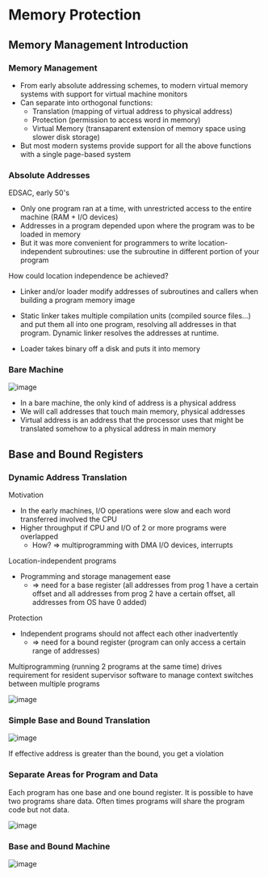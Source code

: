 # Memory Protection
## Memory Management Introduction
### Memory Management
- From early absolute addressing schemes, to modern virtual memory systems with support for virtual
  machine monitors
- Can separate into orthogonal functions:
  - Translation (mapping of virtual address to physical address)
  - Protection (permission to access word in memory)
  - Virtual Memory (transaparent extension of memory space using slower disk storage)
- But most modern systems provide support for all the above functions with a single page-based system

### Absolute Addresses
EDSAC, early 50's
- Only one program ran at a time, with unrestricted access to the entire machine (RAM + I/O devices)
- Addresses in a program depended upon where the program was to be loaded in memory
- But it was more convenient for programmers to write location-independent subroutines:
  use the subroutine in different portion of your program

How could location independence be achieved?
- Linker and/or loader modify addresses of subroutines and callers when building a program memory image

- Static linker takes multiple compilation units (compiled source files...) and put them all into one program,
resolving all addresses in that program. Dynamic linker resolves the addresses at runtime.
- Loader takes binary off a disk and puts it into memory

### Bare Machine
![image](https://github.com/coolnikitav/coding-lessons/assets/30304422/f5fbb5bf-1303-468c-8478-9f2a28b6e2c3)
- In a bare machine, the only kind of address is a physical address
- We will call addresses that touch main memory, physical addresses
- Virtual address is an address that the processor uses that might be translated somehow to a physical address in main memory

## Base and Bound Registers
### Dynamic Address Translation
Motivation
- In the early machines, I/O operations were slow and each word transferred involved the CPU
- Higher throughput if CPU and I/O of 2 or more programs were overlapped
  - How? => multiprogramming with DMA I/O devices, interrupts

Location-independent programs
- Programming and storage management ease
  - => need for a base register (all addresses from prog 1 have a certain offset and all addresses from prog 2 have a certain offset, all addresses from OS have 0 added)
 
Protection
- Independent programs should not affect each other inadvertently
  - => need for a bound register (program can only access a certain range of addresses)
 
Multiprogramming (running 2 programs at the same time) drives requirement for resident supervisor software to manage context switches between multiple programs

![image](https://github.com/coolnikitav/coding-lessons/assets/30304422/73c7a8dd-9569-46b6-8c87-8136c3e32c29)

### Simple Base and Bound Translation
![image](https://github.com/coolnikitav/coding-lessons/assets/30304422/23b9423e-4b91-40cf-8abf-8ba4b3cfba01)

If effective address is greater than the bound, you get a violation

### Separate Areas for Program and Data
Each program has one base and one bound register. It is possible to have two programs share data. Often times programs will share the program code but not data.

![image](https://github.com/coolnikitav/coding-lessons/assets/30304422/9c9e4e5f-112d-4ff4-90be-54fc7ca5b3d0)

### Base and Bound Machine
![image](https://github.com/coolnikitav/coding-lessons/assets/30304422/de402581-2129-44ca-b998-a4a25b28084c)
